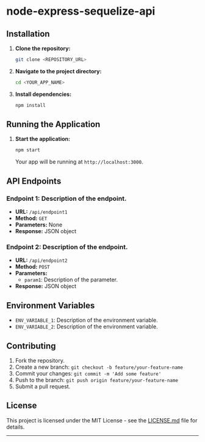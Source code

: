 # node-express-sequelize-api

## Installation

1. **Clone the repository:**
   ```bash
   git clone <REPOSITORY_URL>
   ```

2. **Navigate to the project directory:**
   ```bash
   cd <YOUR_APP_NAME>
   ```

3. **Install dependencies:**
   ```bash
   npm install
   ```

## Running the Application

1. **Start the application:**
   ```bash
   npm start
   ```

   Your app will be running at `http://localhost:3000`.

## API Endpoints

### Endpoint 1: Description of the endpoint.
- **URL:** `/api/endpoint1`
- **Method:** `GET`
- **Parameters:** None
- **Response:** JSON object

### Endpoint 2: Description of the endpoint.
- **URL:** `/api/endpoint2`
- **Method:** `POST`
- **Parameters:** 
  - `param1`: Description of the parameter.
- **Response:** JSON object

## Environment Variables

- `ENV_VARIABLE_1`: Description of the environment variable.
- `ENV_VARIABLE_2`: Description of the environment variable.

## Contributing

1. Fork the repository.
2. Create a new branch: `git checkout -b feature/your-feature-name`
3. Commit your changes: `git commit -m 'Add some feature'`
4. Push to the branch: `git push origin feature/your-feature-name`
5. Submit a pull request.

## License

This project is licensed under the MIT License - see the [LICENSE.md](LICENSE.md) file for details.

---
